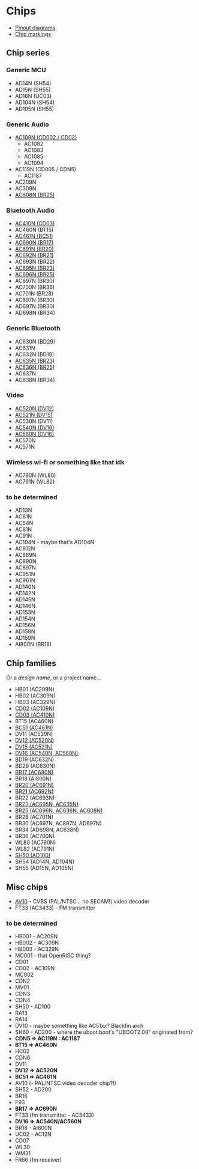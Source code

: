 # Chips

- [Pinout diagrams](pinout-diagrams/index.md)
- [Chip markings](chip-marks.md)

## Chip series

### Generic MCU

- AD14N (SH54)
- AD15N (SH55)
- AD16N (UC03)
- AD104N (SH54)
- AD105N (SH55)

### Generic Audio

- [AC109N (CD002 / CD02)](cd02/index.md#ac109n)
  - AC1082
  - AC1083
  - AC1085
  - AC1094
- AC119N (CD005 / CDN5)
  - AC1187
- AC209N
- AC309N
- [AC608N (BR25)](br25/index.md#ac608n)

### Bluetooth Audio

- [AC410N (CD03)](cd03/index.md#ac410n)
- AC460N (BT15)
- [AC461N (BC51)](bc51/index.md#ac461n)
- [AC690N (BR17)](br17/index.md#ac690n)
- [AC691N (BR20)](br20/index.md#ac691n)
- [AC692N (BR21)](br21/index.md#ac692n)
- AC693N (BR22)
- [AC695N (BR23)](br23/index.md#ac695n)
- [AC696N (BR25)](br25/index.md#ac696n)
- AC697N (BR30)
- AC700N (BR36)
- AC701N (BR28)
- AC897N (BR30)
- AD697N (BR30)
- AD698N (BR34)

### Generic Bluetooth

- AC630N (BD29)
- AC631N
- AC632N (BD19)
- [AC635N (BR23)](br23/index.md#ac635n)
- [AC636N (BR25)](br25/index.md#ac636n)
- AC637N
- AC638N (BR34)

### Video

- [AC520N (DV12)](dv12/index.md#ac520n)
- [AC521N (DV15)](dv15/index.md#ac521n)
- AC530N (DV11)
- [AC540N (DV16)](dv16/index.md#ac540n)
- [AC560N (DV16)](dv16/index.md#ac560n)
- AC570N
- AC571N

### Wireless wi-fi or something like that idk

- AC790N (WL80)
- AC791N (WL82)

### to be determined

- AD13N
- AC61N
- AC64N
- AC81N
- AC91N
- AC104N - maybe that's AD104N
- AC812N
- AC889N
- AC890N
- AC897N
- AC951N
- AC961N
- AD140N
- AD142N
- AD145N
- AD146N
- AD153N
- AD154N
- AD156N
- AD158N
- AD159N
- AI800N (BR18)

## Chip families

Or a *design name*, or a project name...

- HB01 (AC209N)
- HB02 (AC309N)
- HB03 (AC329N)
- [CD02 (AC109N)](cd02/index.md)
- [CD03 (AC410N)](cd03/index.md)
- BT15 (AC460N)
- [BC51 (AC461N)](bc51/index.md)
- DV11 (AC530N)
- [DV12 (AC520N)](dv12/index.md)
- [DV15 (AC521N)](dv15/index.md)
- [DV16 (AC540N, AC560N)](dv16/index.md)
- BD19 (AC632N)
- BD29 (AC630N)
- [BR17 (AC690N)](br17/index.md)
- BR18 (AI800N)
- [BR20 (AC691N)](br20/index.md)
- [BR21 (AC692N)](br21/index.md)
- BR22 (AC693N)
- [BR23 (AC695N, AC635N)](br23/index.md)
- [BR25 (AC696N, AC636N, AC608N)](br25/index.md)
- BR28 (AC701N)
- BR30 (AC697N, AC897N, AD697N)
- BR34 (AD698N, AC638N)
- BR36 (AC700N)
- WL80 (AC790N)
- WL82 (AC791N)
- [SH50 (AD100)](sh50/index.md)
- SH54 (AD14N, AD104N)
- SH55 (AD15N, AD105N)

## Misc chips

- [AV10](misc/av10.md) - CVBS (PAL/NTSC .. no SECAM!) video decoder
- FT33 (AC3433) - FM transmitter

### to be determined

- HB001 - AC209N
- HB002 - AC309N
- HB003 - AC329N
- MC001 - that OpenRISC thing?
- CD01
- CD02 - AC109N
- MC002
- CDN2
- MV01
- CDN3
- CDN4
- SH50 - AD100
- RA13
- RA14
- DV10 - maybe something like AC51xx? Blackfin arch
- SH60 - AD200 - where the uboot.boot's "UBOOT2.00" originated from?
- **CDN5 => AC119N : AC1187**
- **BT15 => AC460N**
- HC02
- CDN6
- DV11
- **DV12 => AC520N**
- **BC51 => AC461N**
- AV10 (- PAL/NTSC video decoder chip?!)
- SH52 - AD300
- BR16
- F93
- **BR17 => AC690N**
- FT33 (fm transmitter - AC3433)
- **DV16 => AC540N/AC560N**
- BR18 - AI800N
- UC02 - AC12N
- CD07
- WL30
- WM31
- FR66 (fm receiver)
